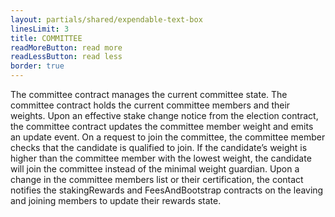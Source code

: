 ```yaml
---
layout: partials/shared/expendable-text-box
linesLimit: 3
title: COMMITTEE
readMoreButton: read more
readLessButton: read less
border: true
---
```


The committee contract manages the current committee state. The committee contract holds the current committee members and their weights. Upon an effective stake change notice from the election contract, the committee contract updates the committee member weight and emits an update event. On a request to join the committee, the committee member checks that the candidate is qualified to join. If the candidate’s weight is higher than the committee member with the lowest weight, the candidate will join the committee instead of the minimal weight guardian. Upon a change in the committee members list or their certification, the contact notifies the stakingRewards and FeesAndBootstrap contracts on the leaving and joining members to update their rewards state.
